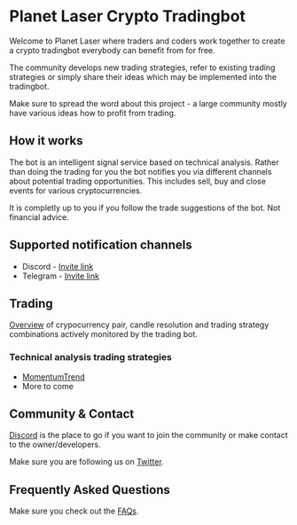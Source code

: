 # Planet Laser Crypto Tradingbot

Welcome to Planet Laser where traders and coders work together to create a crypto tradingbot everybody can benefit from for free.

The community develops new trading strategies, refer to existing trading strategies or simply share their ideas which may be implemented into the tradingbot.

Make sure to spread the word about this project - a large community mostly have various ideas how to profit from trading.

## How it works

The bot is an intelligent signal service based on technical analysis. Rather than doing the trading for you the bot notifies you via different channels about potential trading opportunities. This includes sell, buy and close events for various cryptocurrencies.

It is completly up to you if you follow the trade suggestions of the bot. Not financial advice.

## Supported notification channels

* Discord - [Invite link](https://discord.gg/kneWnuAsQv)
* Telegram - [Invite link](https://t.me/+EV4FF-be6uJkYWFi)

## Trading

[Overview](strategies/README.md) of crypocurrency pair, candle resolution and trading strategy combinations actively monitored by the trading bot.

### Technical analysis trading strategies

- [MomentumTrend](strategies/MomentumTrend.md)
- More to come

## Community & Contact

[Discord](https://discord.gg/kneWnuAsQv) is the place to go if you want to join the community or make contact to the owner/developers.

Make sure you are following us on [Twitter](https://twitter.com/CallPlanetLaser).

## Frequently Asked Questions

Make sure you check out the [FAQs](FAQ.md).
